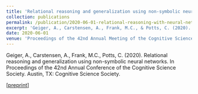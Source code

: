 ```yaml
---
title: 'Relational reasoning and generalization using non-symbolic neural networks'
collection: publications
permalink: /publication/2020-06-01-relational-reasoning-with-neural-networks
excerpt: 'Geiger, A., Carstensen, A., Frank, M.C., & Potts, C. (2020). Relational reasoning and generalization using non-symbolic neural networks. In Proceedings of the 42nd Annual Meeting of the Cognitive Science Society. Austin, TX: Cognitive Science Society. [full paper withheld from proceedings; [preprint](https://arxiv.org/pdf/2006.07968.pdf)]'
date: 2020-06-01
venue: 'Proceedings of the 42nd Annual Meeting of the Cognitive Science Society'
---
```

Geiger, A., Carstensen, A., Frank, M.C., Potts, C. (2020). Relational reasoning and generalization using non-symbolic neural networks. In Proceedings of the 42nd Annual Conference of the Cognitive Science Society. Austin, TX: Cognitive Science Society. 

[[preprint]](https://arxiv.org/pdf/2006.07968.pdf)